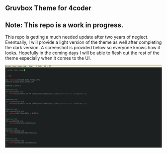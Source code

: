 ## Gruvbox Theme for 4coder

## Note: This repo is a work in progress.

This repo is getting a much needed update after two years of neglect. Eventually, I will provide a light version of the theme as well after
completing the dark version. A screenshot is provided below so everyone knows how it looks. Hopefully in the coming days I will be able to flesh
out the rest of the theme especially when it comes to the UI.

![Screenshot of Gruvbox-Dark](https://github.com/Noah11012/4coder-gruvbox/blob/master/gruvbox-dark-screenshot.PNG)


